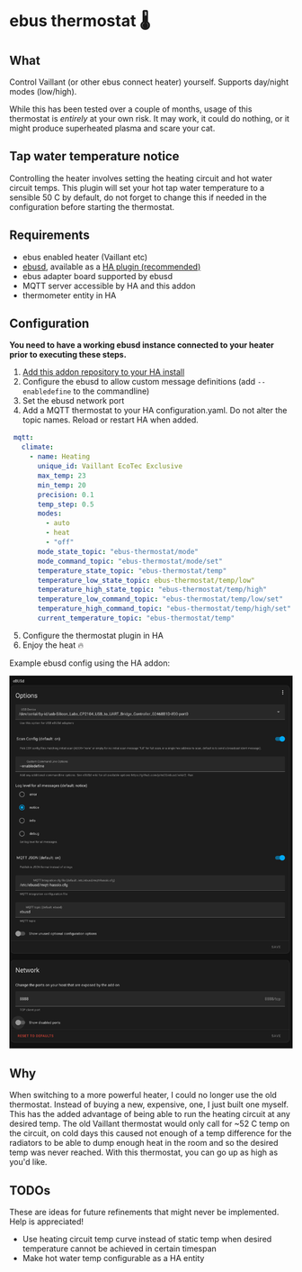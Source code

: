 # ebus thermostat 🌡️

## What

Control Vaillant (or other ebus connect heater) yourself. Supports day/night modes (low/high).

While this has been tested over a couple of months, usage of this thermostat is *entirely* at your own risk.
It may work, it could do nothing, or it might produce superheated plasma and scare your cat.

## Tap water temperature notice

Controlling the heater involves setting the heating circuit and hot water circuit temps. This plugin will set your hot tap
water temperature to a sensible 50 C by default, do not forget to change this if needed in the configuration before 
starting the thermostat.

## Requirements

- ebus enabled heater (Vaillant etc)
- [ebusd](https://github.com/john30/ebusd), available as a [HA plugin (recommended)](https://github.com/LukasGrebe/ha-addons)
- ebus adapter board supported by ebusd
- MQTT server accessible by HA and this addon
- thermometer entity in HA

## Configuration

**You need to have a working ebusd instance connected to your heater prior to executing these steps.**

1. [Add this addon repository to your HA install](https://developers.home-assistant.io/docs/add-ons/repository/#installing-a-repository)
2. Configure the ebusd to allow custom message definitions (add `--enabledefine` to the commandline)
3. Set the ebusd network port
4. Add a MQTT thermostat to your HA configuration.yaml. Do not alter the topic names. Reload or restart HA when added.
```yaml
 mqtt:
   climate:
     - name: Heating
       unique_id: Vaillant EcoTec Exclusive
       max_temp: 23
       min_temp: 20
       precision: 0.1
       temp_step: 0.5
       modes:
         - auto
         - heat
         - "off"
       mode_state_topic: "ebus-thermostat/mode"
       mode_command_topic: "ebus-thermostat/mode/set"
       temperature_state_topic: "ebus-thermostat/temp"
       temperature_low_state_topic: ebus-thermostat/temp/low"
       temperature_high_state_topic: "ebus-thermostat/temp/high"
       temperature_low_command_topic: "ebus-thermostat/temp/low/set"
       temperature_high_command_topic: "ebus-thermostat/temp/high/set"
       current_temperature_topic: "ebus-thermostat/temp"
```
5. Configure the thermostat plugin in HA
6. Enjoy the heat 🔥

Example ebusd config using the HA addon:

![ebusd-ha-config](ebusd-ha-config.png)

## Why

When switching to a more powerful heater, I could no longer use the old thermostat. Instead of buying a new, expensive, one,
I just built one myself. This has the added advantage of being able to run the heating circuit at any desired temp. The old
Vaillant thermostat would only call for ~52 C temp on the circuit, on cold days this caused not enough of a temp difference for
the radiators to be able to dump enough heat in the room and so the desired temp was never reached.
With this thermostat, you can go up as high as you'd like.

## TODOs

These are ideas for future refinements that might never be implemented. Help is appreciated!

- Use heating circuit temp curve instead of static temp when desired temperature cannot be achieved in certain timespan
- Make hot water temp configurable as a HA entity